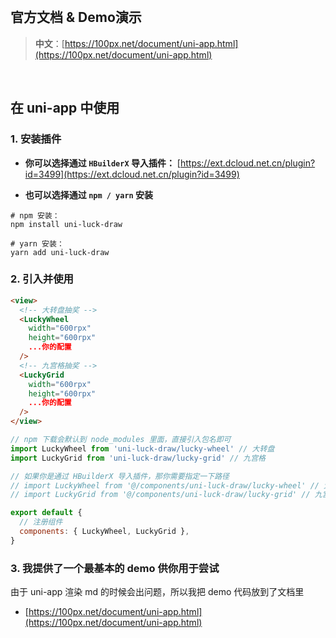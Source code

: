 <!-- 

## 其他框架适配情况

<table>
  <thead>
    <tr style="background: #fafafb">
      <td align="center">npm 包</td>
      <td align="center">支持的框架</td>
      <td align="center">最新版本</td>
      <td align="center">下载量（月）</td>
      <td align="center">Star</td>
    </tr>
  </thead>
  <tbody>
    <tr style="background: #ecf5ff">
      <td align="center"><a href="https://github.com/LuckDraw/lucky-canvas" target="_black">lucky-canvas</a></td>
      <td align="center">Js / JQuery</td>
      <td align="center"><img src="https://img.shields.io/github/package-json/v/luckdraw/lucky-canvas?color=%23ffca28&logo=npm&style=flat-square" alt="version" /></td>
      <td align="center"><img src="https://img.shields.io/npm/dm/lucky-canvas?color=%237289da&logo=npm&style=flat-square" alt="downloads" /></td>
      <td align="center"><img src="https://img.shields.io/github/stars/luckdraw/lucky-canvas?color=%232DCE89&logo=github&style=flat-square" alt="stars" /></td>
    </tr>
    <tr style="background: #f0f9eb">
      <td align="center"><a href="https://github.com/LuckDraw/vue-luck-draw" target="_black">vue-luck-draw</a></td>
      <td align="center">Vue2.x / Vue3.x</td>
      <td align="center"><img src="https://img.shields.io/github/package-json/v/luckdraw/vue-luck-draw?color=%23ffca28&logo=npm&style=flat-square" alt="version" /></td>
      <td align="center"><img src="https://img.shields.io/npm/dm/vue-luck-draw?color=%237289da&logo=npm&style=flat-square" alt="downloads" /></td>
      <td align="center"><img src="https://img.shields.io/github/stars/luckdraw/vue-luck-draw?color=%232DCE89&logo=github&style=flat-square" alt="stars" /></td>
    </tr>
    <tr style="background: #fef0f0">
      <td align="center">react-luck-draw</td>
      <td align="center">React</td>
      <td align="center" colspan="3">开发中...</td>
    </tr>
    <tr style="background: #fdf6ec">
      <td align="center"><a href="https://github.com/LuckDraw/mini-luck-draw" target="_black">mini-luck-draw</a></td>
      <td align="center">原生微信小程序</td>
      <td align="center" colspan="3">测试中...</td>
    </tr>
    <tr style="background: #fdf6ec">
      <td align="center"><a href="https://github.com/LuckDraw/uni-luck-draw" target="_black">uni-luck-draw</a></td>
      <td align="center">uni-app</td>
      <td align="center"><img src="https://img.shields.io/github/package-json/v/luckdraw/uni-luck-draw?color=%23ffca28&logo=npm&style=flat-square" alt="version" /></td>
      <td align="center"><img src="https://img.shields.io/npm/dm/uni-luck-draw?color=%237289da&logo=npm&style=flat-square" alt="downloads" /></td>
      <td align="center"><img src="https://img.shields.io/github/stars/luckdraw/uni-luck-draw?color=%232DCE89&logo=github&style=flat-square" alt="stars" /></td>
    </tr>
  </tbody>
</table>

 -->

<br />

## 官方文档 & Demo演示

> **中文**：[https://100px.net/document/uni-app.html](https://100px.net/document/uni-app.html)  

<br />

## 在 uni-app 中使用

### 1. 安装插件

- **你可以选择通过 `HBuilderX` 导入插件：** [https://ext.dcloud.net.cn/plugin?id=3499](https://ext.dcloud.net.cn/plugin?id=3499)

- **也可以选择通过 `npm / yarn` 安装**

```shell
# npm 安装：
npm install uni-luck-draw

# yarn 安装：
yarn add uni-luck-draw
```

### 2. 引入并使用

```html
<view>
  <!-- 大转盘抽奖 -->
  <LuckyWheel
    width="600rpx"
    height="600rpx"
    ...你的配置
  />
  <!-- 九宫格抽奖 -->
  <LuckyGrid
    width="600rpx"
    height="600rpx"
    ...你的配置
  />
</view>
```

```js
// npm 下载会默认到 node_modules 里面，直接引入包名即可
import LuckyWheel from 'uni-luck-draw/lucky-wheel' // 大转盘
import LuckyGrid from 'uni-luck-draw/lucky-grid' // 九宫格

// 如果你是通过 HBuilderX 导入插件，那你需要指定一下路径
// import LuckyWheel from '@/components/uni-luck-draw/lucky-wheel' // 大转盘
// import LuckyGrid from '@/components/uni-luck-draw/lucky-grid' // 九宫格

export default {
  // 注册组件
  components: { LuckyWheel, LuckyGrid },
}
```

### 3. 我提供了一个最基本的 demo 供你用于尝试

由于 uni-app 渲染 md 的时候会出问题，所以我把 demo 代码放到了文档里

- [https://100px.net/document/uni-app.html](https://100px.net/document/uni-app.html)

